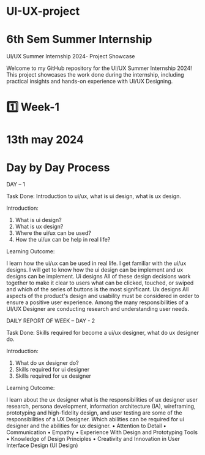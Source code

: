 # UI-UX-project

# 6th Sem Summer Internship

UI/UX Summer Internship 2024- Project Showcase

Welcome to my GitHub repository for the UI/UX Summer Internship 2024! This project showcases the work done during the internship, including practical insights and hands-on experience with UI/UX Designing.

# 1️⃣ Week-1 
# 13th may 2024   

# Day by Day Process
DAY – 1

Task Done:  Introduction to ui/ux, what is ui design, what is ux design.

Introduction:

1.	What is ui design?
2.	What is ux design?
3.	Where the ui/ux can be used?
4.	How the ui/ux can be help in real life?

Learning Outcome:

I learn how the ui/ux can be used in real life. I get familiar with the ui/ux designs. I will get to know how the ui design can be implement and ux designs can be implement. Ui designs All of these design decisions work together to make it clear to users what can be clicked, touched, or swiped and which of the series of buttons is the most significant. Ux designs All aspects of the product's design and usability must be considered in order to ensure a positive user experience. Among the many responsibilities of a UI/UX Designer are conducting research and understanding user needs. 

DAILY REPORT OF WEEK – DAY - 2

Task Done: Skills required for become a ui/ux designer, what do ux designer do.

Introduction:

1.	What do ux designer do?
2.	Skills required for ui designer
3.	Skills required for ux designer

Learning Outcome: 

I learn about the ux designer what is the responsibilities of ux designer user research, persona development, information architecture (IA), wireframing, prototyping and high-fidelity design, and user testing are some of the responsibilities of a UX Designer. Which abilities can be required for ui designer and the abilities for ux designer. 
•	Attention to Detail 
•	Communication
•	Empathy
•	Experience With Design and Prototyping Tools 
•	Knowledge of Design Principles 
•	Creativity and Innovation in User Interface Design (UI Design)



